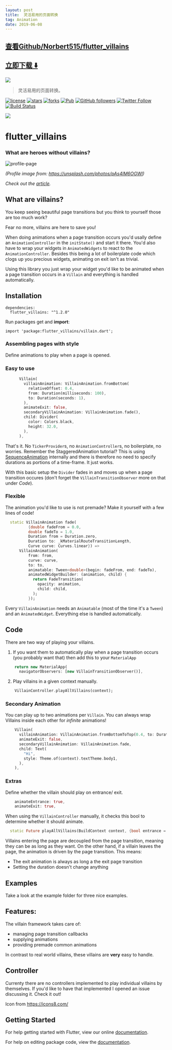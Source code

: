 ```yaml
---
layout: post
title:  灵活易用的页面转换
tag: Animation
date: 2019-06-08
---
```


 

## [查看Github/Norbert515/flutter_villains](http://github.com/Norbert515/flutter_villains)
## [立即下载 ️⬇️ ](https://codeload.github.com/Norbert515/flutter_villains/zip/master) 


 
![](https://flutterawesome.com/content/images/2018/10/flutter-community.gif)
 
>
> 灵活易用的页面转换。
>

 
[![license](https://img.shields.io/github/license/Norbert515/flutter_villains.svg)](https://github.com/Norbert515/flutter_villains/blob/master/LICENSE)
[![stars](https://img.shields.io/github/stars/Norbert515/flutter_villains.svg)](https://github.com/Norbert515/flutter_villains/stargazers)
[![forks](https://img.shields.io/github/forks/Norbert515/flutter_villains.svg)](https://github.com/Norbert515/flutter_villains/network/members)
[![Pub](https://img.shields.io/pub/v/flutter_villains.svg)](https://pub.dartlang.org/packages/flutter_villains)
[![GitHub followers](https://img.shields.io/github/followers/norbert515.svg?style=social&label=Follow)](https://github.com/Norbert515)
[![Twitter Follow](https://img.shields.io/twitter/follow/norbertkozsir.svg?style=social&label=Follow)](https://twitter.com/norbertkozsir)
[![Build Status](https://travis-ci.com/Norbert515/flutter_villains.svg?branch=master)](https://travis-ci.com/Norbert515/flutter_villains)


![](https://github.com/Norbert515/flutter_villains/blob/master/assets/icons8-joker-suicide-squad-96.png)
# flutter_villains

### What are heroes without villains?

![profile-page](media/profile.gif "profile-page")

_(Profile image from: https://unsplash.com/photos/pAs4IM6OGWI)_

_Check out the [article](https://medium.com/flutter-community/flutter-heroes-and-villains-bringing-balance-to-the-flutterverse-2e900222de41)._

## What are villains?
You keep seeing beautiful page transitions but you think to yourself those are too much work?

Fear no more, villains are here to save you!

When doing animations when a page transition occurs you'd usally define an `AnimationController` in the `initState()` and start it there. You'd also have to wrap your widgets in `AnimatedWidgets` to react to the `AnimationController`. Besides this being a lot of boilerplate code which clogs up you precious widgets, animating on exit isn't as trivial.

Using this library you just wrap your widget you'd like to be animated when a page transition occurs in a `Villain` and everything is handled automatically.

## Installation
```
dependencies:
  flutter_villains: "^1.2.0"
```
Run packages get and **import**:
```
import 'package:flutter_villains/villain.dart';
```

### Assembling pages with style
Define animations to play when a page is opened.

### Easy to use 
```dart
      Villain(
        villainAnimation: VillainAnimation.fromBottom(
          relativeOffset: 0.4,
          from: Duration(milliseconds: 100),
          to: Duration(seconds: 1),
        ),
        animateExit: false,
        secondaryVillainAnimation: VillainAnimation.fade(),
        child: Divider(
          color: Colors.black,
          height: 32.0,
        ),
      ),
```
That's it. No `TickerProvider`s, no `AnimationController`s, no boilerplate, no worries.
Remember the StaggeredAnimation tutorial? This is using [SequenceAnimation](https://github.com/Norbert515/flutter_sequence_animation) internally and there is therefore no need to specify durations as portions of a time-frame. It just works. 

With this basic setup the `Divider` fades in and moves up when a page transition occures (don't forget the `VillainTransitionObserver` more on that under *Code*).

### Flexible 
The animation you'd like to use is not premade? Make it yourself with a few lines of code!

```dart
  static VillainAnimation fade(
          {double fadeFrom = 0.0,
          double fadeTo = 1.0,
          Duration from = Duration.zero,
          Duration to: _kMaterialRouteTransitionLength,
          Curve curve: Curves.linear}) =>
      VillainAnimation(
          from: from,
          curve: curve,
          to: to,
          animatable: Tween<double>(begin: fadeFrom, end: fadeTo),
          animatedWidgetBuilder: (animation, child) {
            return FadeTransition(
              opacity: animation,
              child: child,
            );
          });
```
Every `VillainAnimation` needs an `Animatable` (most of the time it's a `Tween`) and an `AnimatedWidget`. Everything else is handled automatically.


## Code

There are two way of playing your villains.

1) If you want them to automatically play when a page transition occurs (you probably want that) then add this to your `MaterialApp`
```dart
    return new MaterialApp(
      navigatorObservers: [new VillainTransitionObserver()],
```

2) Play villains in a given context manually.
```dart
    VillainController.playAllVillains(context);
```


### Secondary Animation
You can play up to two animations per `Villain`. You can always wrap Villains inside each other for _infinite_ animations!
```dart
    Villain(
      villainAnimation: VillainAnimation.fromBottomToTop(0.4, to: Duration(milliseconds: 150)),
      animateExit: false,
      secondaryVillainAnimation: VillainAnimation.fade,
      child: Text(
        "Hi",
        style: Theme.of(context).textTheme.body1,
      ),
    ),
```

### Extras
Define whether the villain should play on entrance/ exit.
```dart
    animateEntrance: true,
    animateExit: true,
```
When using the `VillainController` manually, it checks this bool to determine whether it should animate. 
```dart
  static Future playAllVillains(BuildContext context, {bool entrance = true})
```

Villains entering the page are decoupled from the page transition, meaning they can be as long as they 
want. On the other hand, if a villain leaves the page, the animation is driven by the page transition.
This means:
 - The exit animation is always as long a the exit page transition
 - Setting the duration doesn't change anything
 

## Examples
Take a look at the example folder for three nice examples.

## Features:
The villain framework takes care of:
- managing page transition callbacks
- supplying animations
- providing premade common animations

In contrast to real world villains, these villains are **very** easy to handle.



## Controller
Currenty there are no controllers implemented to play individual villains by themselves. If you'd like to have that implemented I opened an issue discussing it. Check it out!




Icon from https://icons8.com/ 

## Getting Started

For help getting started with Flutter, view our online [documentation](https://flutter.io/).

For help on editing package code, view the [documentation](https://flutter.io/developing-packages/).

